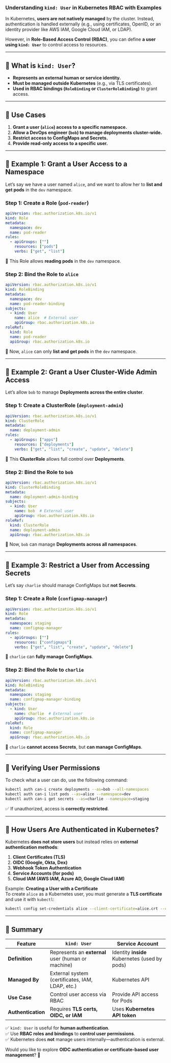 ### **Understanding `kind: User` in Kubernetes RBAC with Examples**  

In Kubernetes, **users are not natively managed** by the cluster. Instead, authentication is handled externally (e.g., using certificates, OpenID, or an identity provider like AWS IAM, Google Cloud IAM, or LDAP).  

However, in **Role-Based Access Control (RBAC)**, you can define **a user using `kind: User`** to control access to resources.  

---

## **🔹 What is `kind: User`?**
- **Represents an external human or service identity.**  
- **Must be managed outside Kubernetes** (e.g., via TLS certificates).  
- **Used in RBAC bindings (`RoleBinding` or `ClusterRoleBinding`)** to grant access.  

---

## **🔹 Use Cases**
1. **Grant a user (`alice`) access to a specific namespace.**  
2. **Allow a DevOps engineer (`bob`) to manage deployments cluster-wide.**  
3. **Restrict access to ConfigMaps and Secrets.**  
4. **Provide read-only access to a specific user.**  

---

## **🔹 Example 1: Grant a User Access to a Namespace**  
Let’s say we have a user named `alice`, and we want to allow her to **list and get pods** in the `dev` namespace.

### **Step 1: Create a Role (`pod-reader`)**
```yaml
apiVersion: rbac.authorization.k8s.io/v1
kind: Role
metadata:
  namespace: dev
  name: pod-reader
rules:
  - apiGroups: [""]
    resources: ["pods"]
    verbs: ["get", "list"]
```
🔹 This Role allows **reading pods** in the `dev` namespace.

### **Step 2: Bind the Role to `alice`**
```yaml
apiVersion: rbac.authorization.k8s.io/v1
kind: RoleBinding
metadata:
  namespace: dev
  name: pod-reader-binding
subjects:
  - kind: User
    name: alice  # External user
    apiGroup: rbac.authorization.k8s.io
roleRef:
  kind: Role
  name: pod-reader
  apiGroup: rbac.authorization.k8s.io
```
🔹 Now, `alice` can only **list and get pods** in the `dev` namespace.

---

## **🔹 Example 2: Grant a User Cluster-Wide Admin Access**  
Let’s allow `bob` to manage **Deployments across the entire cluster**.

### **Step 1: Create a ClusterRole (`deployment-admin`)**
```yaml
apiVersion: rbac.authorization.k8s.io/v1
kind: ClusterRole
metadata:
  name: deployment-admin
rules:
  - apiGroups: ["apps"]
    resources: ["deployments"]
    verbs: ["get", "list", "create", "update", "delete"]
```
🔹 This **ClusterRole** allows full control over **Deployments**.

### **Step 2: Bind the Role to `bob`**
```yaml
apiVersion: rbac.authorization.k8s.io/v1
kind: ClusterRoleBinding
metadata:
  name: deployment-admin-binding
subjects:
  - kind: User
    name: bob  # External user
    apiGroup: rbac.authorization.k8s.io
roleRef:
  kind: ClusterRole
  name: deployment-admin
  apiGroup: rbac.authorization.k8s.io
```
🔹 Now, `bob` can manage **Deployments across all namespaces**.

---

## **🔹 Example 3: Restrict a User from Accessing Secrets**
Let’s say `charlie` should manage ConfigMaps but **not Secrets**.

### **Step 1: Create a Role (`configmap-manager`)**
```yaml
apiVersion: rbac.authorization.k8s.io/v1
kind: Role
metadata:
  namespace: staging
  name: configmap-manager
rules:
  - apiGroups: [""]
    resources: ["configmaps"]
    verbs: ["get", "list", "create", "update", "delete"]
```
🔹 `charlie` can **fully manage ConfigMaps**.

### **Step 2: Bind the Role to `charlie`**
```yaml
apiVersion: rbac.authorization.k8s.io/v1
kind: RoleBinding
metadata:
  namespace: staging
  name: configmap-manager-binding
subjects:
  - kind: User
    name: charlie  # External user
    apiGroup: rbac.authorization.k8s.io
roleRef:
  kind: Role
  name: configmap-manager
  apiGroup: rbac.authorization.k8s.io
```
🔹 `charlie` **cannot access Secrets**, but **can manage ConfigMaps**.

---

## **🔹 Verifying User Permissions**
To check what a user can do, use the following command:
```sh
kubectl auth can-i create deployments --as=bob --all-namespaces
kubectl auth can-i list pods --as=alice --namespace=dev
kubectl auth can-i get secrets --as=charlie --namespace=staging
```
✅ If unauthorized, access is **correctly restricted**.

---

## **🔹 How Users Are Authenticated in Kubernetes?**
Kubernetes **does not store users** but instead relies on **external authentication methods**:
1. **Client Certificates (TLS)**
2. **OIDC (Google, Okta, Dex)**
3. **Webhook Token Authentication**
4. **Service Accounts (for pods)**
5. **Cloud IAM (AWS IAM, Azure AD, Google Cloud IAM)**

Example: **Creating a User with a Certificate**  
To create `alice` as a Kubernetes user, you must generate a **TLS certificate** and use it with `kubectl`:
```sh
kubectl config set-credentials alice --client-certificate=alice.crt --client-key=alice.key
```

---

## **🔹 Summary**
| Feature | `kind: User` | Service Account |
|---------|-------------|----------------|
| **Definition** | Represents an **external** user (human or machine) | Identity **inside** Kubernetes (used by pods) |
| **Managed By** | External system (certificates, IAM, LDAP, etc.) | Kubernetes API |
| **Use Case** | Control user access via RBAC | Provide API access for Pods |
| **Authentication** | Requires **TLS certs, OIDC, or IAM** | Uses **Kubernetes API token** |

✅ `kind: User` is useful for **human authentication**.  
✅ Use **RBAC roles and bindings** to **control user permissions**.  
✅ Kubernetes does **not** manage users internally—authentication is external.

Would you like to explore **OIDC authentication or certificate-based user management**? 🚀